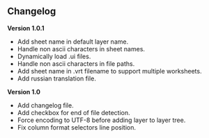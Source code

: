 ## Changelog

**Version 1.0.1**

* Add sheet name in default layer name.
* Handle non ascii characters in sheet names.
* Dynamically load .ui files.
* Handle non ascii characters in file paths.
* Add sheet name in .vrt filename to support multiple worksheets.
* Add russian translation file.

**Version 1.0**

* Add changelog file.
* Add checkbox for end of file detection.
* Force encoding to UTF-8 before adding layer to layer tree.
* Fix column format selectors line position.
